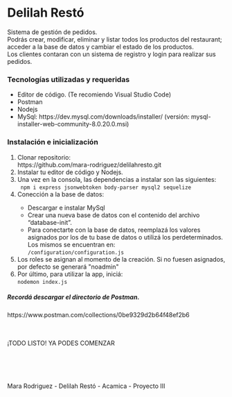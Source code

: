 <h1>Delilah Restó</h1>

<p> Sistema de gestión de pedidos. <br> 
Podrás crear, modificar, eliminar y listar todos los productos del restaurant; acceder a la base de datos y cambiar el estado de los productos. <br>
Los clientes contaran con un sistema de registro y login para realizar sus pedidos. </p>

<h3>Tecnologías utilizadas y requeridas</h3>
<ul>
  <li>Editor de código. (Te recomiendo Visual Studio Code) </li>
  <li>Postman</li>
  <li>Nodejs</li>
  <li>MySql: https://dev.mysql.com/downloads/installer/  (versión: mysql-installer-web-community-8.0.20.0.msi)</li>
</ul>

<h3>Instalación e inicialización</h3> 
<ol>
  <li> Clonar repositorio: <br>https://github.com/mara-rodriguez/delilahresto.git</li>
  <li>Instalar tu editor de código y Nodejs.</li>
  <li>Una vez en la consola, las dependencias a instalar son las siguientes:<br>
  <code> npm i express jsonwebtoken body-parser mysql2 sequelize </code></li>
  <li>Conección a la base de datos:</li> 
      <ul>
        <li>Descargar e instalar MySql</li>
       <li>Crear una nueva base de datos con el contenido del archivo “database-init”.</li>
       <li>Para conectarte con la base de datos, reemplazá los valores asignados por los de tu base de datos o utilizá los perdeterminados. Los mismos se encuentran en:<br><code>/configuration/configuration.js</code></li>
      </ul>
  <li>Los roles se asignan al momento de la creación. Si no fuesen asignados, por defecto se generará "noadmin"</li>
  <li>Por último, para utilizar la app, iniciá: <br><code>nodemon index.js</code></li>
</ol>


<h5>Recordá descargar el directorio de Postman.</h5>
https://www.postman.com/collections/0be9329d2b64f48ef2b6
<p>
  <br>
  <br>
¡TODO LISTO! YA PODES COMENZAR
</p> 
<p>
  <br>
  <br>
  <br>
  <br>
  Mara Rodriguez - Delilah Restó - Acamica - Proyecto III
</p>
